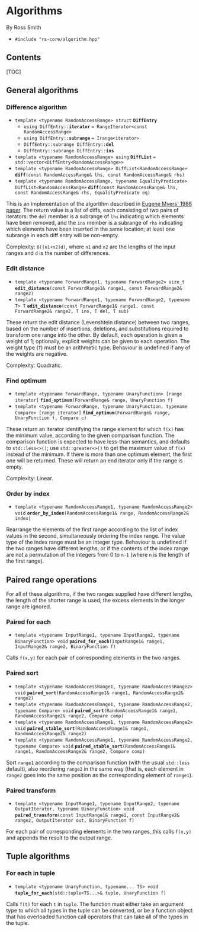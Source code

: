 # Algorithms #

By Ross Smith

* `#include "rs-core/algorithm.hpp"`

## Contents ##

[TOC]

## General algorithms ##

### Difference algorithm ###

* `template <typename RandomAccessRange> struct` **`DiffEntry`**
    * `using DiffEntry::`**`iterator`** `= RangeIterator<const RandomAccessRange>`
    * `using DiffEntry::`**`subrange`** `= Irange<iterator>`
    * `DiffEntry::subrange DiffEntry::`**`del`**
    * `DiffEntry::subrange DiffEntry::`**`ins`**
* `template <typename RandomAccessRange> using` **`DiffList`** `= std::vector<DiffEntry<RandomAccessRange>>`
* `template <typename RandomAccessRange> DiffList<RandomAccessRange>` **`diff`**`(const RandomAccessRange& lhs, const RandomAccessRange& rhs)`
* `template <typename RandomAccessRange, typename EqualityPredicate> DiffList<RandomAccessRange>` **`diff`**`(const RandomAccessRange& lhs, const RandomAccessRange& rhs, EqualityPredicate eq)`

This is an implementation of the algorithm described in [Eugene Myers' 1986
paper](http://xmailserver.org/diff2.pdf). The return value is a list of diffs,
each consisting of two pairs of iterators: the `del` member is a subrange of
`lhs` indicating which elements have been removed, and the `ins` member is a
subrange of `rhs` indicating which elements have been inserted in the same
location; at least one subrange in each diff entry will be non-empty.

Complexity: `O((n1+n2)d)`, where `n1` and `n2` are the lengths of the input
ranges and `d` is the number of differences.

### Edit distance ###

* `template <typename ForwardRange1, typename ForwardRange2> size_t` **`edit_distance`**`(const ForwardRange1& range1, const ForwardRange2& range2)`
* `template <typename ForwardRange1, typename ForwardRange2, typename T> T` **`edit_distance`**`(const ForwardRange1& range1, const ForwardRange2& range2, T ins, T del, T sub)`

These return the edit distance (Levenshtein distance) between two ranges,
based on the number of insertions, deletions, and substitutions required to
transform one range into the other. By default, each operation is given a
weight of 1; optionally, explicit weights can be given to each operation. The
weight type (`T`) must be an arithmetic type. Behaviour is undefined if any of
the weights are negative.

Complexity: Quadratic.

### Find optimum ###

* `template <typename ForwardRange, typename UnaryFunction> [range iterator]` **`find_optimum`**`(ForwardRange& range, UnaryFunction f)`
* `template <typename ForwardRange, typename UnaryFunction, typename Compare> [range iterator]` **`find_optimum`**`(ForwardRange& range, UnaryFunction f, Compare c)`

These return an iterator identifying the range element for which `f(x)` has
the minimum value, according to the given comparison function. The comparison
function is expected to have less-than semantics, and defaults to
`std::less<>()`; use `std::greater<>()` to get the maximum value of `f(x)`
instead of the minimum. If there is more than one optimum element, the first
one will be returned. These will return an end iterator only if the range is
empty.

Complexity: Linear.

### Order by index ###

* `template <typename RandomAccessRange1, typename RandomAccessRange2> void` **`order_by_index`**`(RandomAccessRange1& range, RandomAccessRange2& index)`

Rearrange the elements of the first range according to the list of index
values in the second, simultaneously ordering the index range. The value type
of the index range must be an integer type. Behaviour is undefined if the two
ranges have different lengths, or if the contents of the index range are not a
permutation of the integers from 0 to `n-1` (where `n` is the length of the
first range).

## Paired range operations ##

For all of these algorithms, if the two ranges supplied have different
lengths, the length of the shorter range is used; the excess elements in the
longer range are ignored.

### Paired for each ###

* `template <typename InputRange1, typename InputRange2, typename BinaryFunction> void` **`paired_for_each`**`(InputRange1& range1, InputRange2& range2, BinaryFunction f)`

Calls `f(x,y)` for each pair of corresponding elements in the two ranges.

### Paired sort ###

* `template <typename RandomAccessRange1, typename RandomAccessRange2> void` **`paired_sort`**`(RandomAccessRange1& range1, RandomAccessRange2& range2)`
* `template <typename RandomAccessRange1, typename RandomAccessRange2, typename Compare> void` **`paired_sort`**`(RandomAccessRange1& range1, RandomAccessRange2& range2, Compare comp)`
* `template <typename RandomAccessRange1, typename RandomAccessRange2> void` **`paired_stable_sort`**`(RandomAccessRange1& range1, RandomAccessRange2& range2)`
* `template <typename RandomAccessRange1, typename RandomAccessRange2, typename Compare> void` **`paired_stable_sort`**`(RandomAccessRange1& range1, RandomAccessRange2& range2, Compare comp)`

Sort `range1` according to the comparison function (with the usual `std::less`
default), also reordering `range2` in the same way (that is, each element in
`range2` goes into the same position as the corresponding element of
`range1`).

### Paired transform ###

* `template <typename InputRange1, typename InputRange2, typename OutputIterator, typename BinaryFunction> void` **`paired_transform`**`(const InputRange1& range1, const InputRange2& range2, OutputIterator out, BinaryFunction f)`

For each pair of corresponding elements in the two ranges, this calls `f(x,y)`
and appends the result to the output range.

## Tuple algorithms ##

### For each in tuple ###

* `template <typename UnaryFunction, typename... TS> void` **`tuple_for_each`**`(std::tuple<TS...>& tuple, UnaryFunction f)`

Calls `f(t)` for each `t` in `tuple`. The function must either take an
argument type to which all types in the tuple can be converted, or be a
function object that has overloaded function call operators that can take all
of the types in the tuple.
